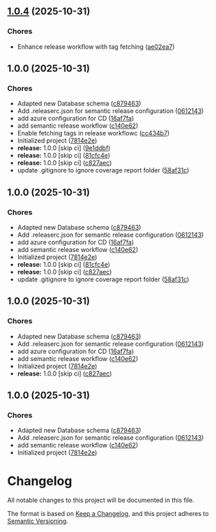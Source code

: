 ## [1.0.4](https://github.com/see-paw/backend/compare/v1.0.3...v1.0.4) (2025-10-31)


### Chores

* Enhance release workflow with tag fetching ([ae02ea7](https://github.com/see-paw/backend/commit/ae02ea7cd0680ce22abc94ce09347c9db030630f))

## 1.0.0 (2025-10-31)


### Chores

* Adapted new Database schema ([c879463](https://github.com/see-paw/backend/commit/c87946340d4c31d99e2af7949add04b681eec2a3))
* Add .releaserc.json for semantic release configuration ([0612143](https://github.com/see-paw/backend/commit/061214328be536d061a7a084d11a7236eb8417b5))
* add azure configuration for CD ([16af7fa](https://github.com/see-paw/backend/commit/16af7faff12b4bffc584e95a2e91bdb41bff7eac))
* add semantic release workflow ([c140e62](https://github.com/see-paw/backend/commit/c140e62b5d34784c300c03d7cced8db633441fa2))
* Enable fetching tags in release workflowc ([cc434b7](https://github.com/see-paw/backend/commit/cc434b739085310b151a793b8f1c9980d27e5125))
* Initialized project ([7814e2e](https://github.com/see-paw/backend/commit/7814e2e0f156e1d7ee7c4ef8d928a0fd6ddbf4dc))
* **release:** 1.0.0 [skip ci] ([9e1ddbf](https://github.com/see-paw/backend/commit/9e1ddbfa8f2d1ee70ffefe049964bb0972f593bd))
* **release:** 1.0.0 [skip ci] ([81cfc4e](https://github.com/see-paw/backend/commit/81cfc4e85b9e3681fd8f2dfdf552611dfe24890f))
* **release:** 1.0.0 [skip ci] ([c827aec](https://github.com/see-paw/backend/commit/c827aec959a09d7302c6167e62fd14430e6d3fec))
* update .gitignore to ignore coverage report folder ([58af31c](https://github.com/see-paw/backend/commit/58af31c420a7335f10f71a15db04b26d46350614))

## 1.0.0 (2025-10-31)


### Chores

* Adapted new Database schema ([c879463](https://github.com/see-paw/backend/commit/c87946340d4c31d99e2af7949add04b681eec2a3))
* Add .releaserc.json for semantic release configuration ([0612143](https://github.com/see-paw/backend/commit/061214328be536d061a7a084d11a7236eb8417b5))
* add azure configuration for CD ([16af7fa](https://github.com/see-paw/backend/commit/16af7faff12b4bffc584e95a2e91bdb41bff7eac))
* add semantic release workflow ([c140e62](https://github.com/see-paw/backend/commit/c140e62b5d34784c300c03d7cced8db633441fa2))
* Initialized project ([7814e2e](https://github.com/see-paw/backend/commit/7814e2e0f156e1d7ee7c4ef8d928a0fd6ddbf4dc))
* **release:** 1.0.0 [skip ci] ([81cfc4e](https://github.com/see-paw/backend/commit/81cfc4e85b9e3681fd8f2dfdf552611dfe24890f))
* **release:** 1.0.0 [skip ci] ([c827aec](https://github.com/see-paw/backend/commit/c827aec959a09d7302c6167e62fd14430e6d3fec))
* update .gitignore to ignore coverage report folder ([58af31c](https://github.com/see-paw/backend/commit/58af31c420a7335f10f71a15db04b26d46350614))

## 1.0.0 (2025-10-31)


### Chores

* Adapted new Database schema ([c879463](https://github.com/see-paw/backend/commit/c87946340d4c31d99e2af7949add04b681eec2a3))
* Add .releaserc.json for semantic release configuration ([0612143](https://github.com/see-paw/backend/commit/061214328be536d061a7a084d11a7236eb8417b5))
* add azure configuration for CD ([16af7fa](https://github.com/see-paw/backend/commit/16af7faff12b4bffc584e95a2e91bdb41bff7eac))
* add semantic release workflow ([c140e62](https://github.com/see-paw/backend/commit/c140e62b5d34784c300c03d7cced8db633441fa2))
* Initialized project ([7814e2e](https://github.com/see-paw/backend/commit/7814e2e0f156e1d7ee7c4ef8d928a0fd6ddbf4dc))
* **release:** 1.0.0 [skip ci] ([c827aec](https://github.com/see-paw/backend/commit/c827aec959a09d7302c6167e62fd14430e6d3fec))

## 1.0.0 (2025-10-31)


### Chores

* Adapted new Database schema ([c879463](https://github.com/see-paw/backend/commit/c87946340d4c31d99e2af7949add04b681eec2a3))
* Add .releaserc.json for semantic release configuration ([0612143](https://github.com/see-paw/backend/commit/061214328be536d061a7a084d11a7236eb8417b5))
* add semantic release workflow ([c140e62](https://github.com/see-paw/backend/commit/c140e62b5d34784c300c03d7cced8db633441fa2))
* Initialized project ([7814e2e](https://github.com/see-paw/backend/commit/7814e2e0f156e1d7ee7c4ef8d928a0fd6ddbf4dc))

# Changelog

All notable changes to this project will be documented in this file.

The format is based on [Keep a Changelog](https://keepachangelog.com/en/1.0.0/),
and this project adheres to [Semantic Versioning](https://semver.org/spec/v2.0.0.html).
